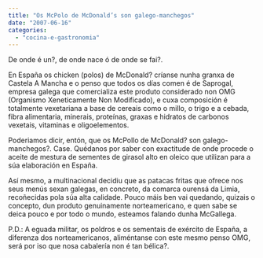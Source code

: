 ```yaml
---
title: "Os McPolo de McDonald’s son galego-manchegos"
date: "2007-06-16"
categories: 
  - "cocina-e-gastronomia"
---
```


De onde é un?, de onde nace ó de onde se fai?.

En España os chicken (polos) de McDonald? críanse nunha granxa de Castela A Mancha e o penso que todos os días comen é de Saprogal, empresa galega que comercializa este produto considerado non OMG (Organismo Xeneticamente Non Modificado), e cuxa composición é totalmente vexetariana a base de cereais como o millo, o trigo e a cebada, fibra alimentaria, minerais, proteínas, graxas e hidratos de carbonos vexetais, vitaminas e oligoelementos.

Poderiamos dicir, entón, que os McPollo de McDonald? son galego-manchegos?. Case. Quédanos por saber con exactitude de onde procede o aceite de mestura de sementes de girasol alto en oleico que utilizan para a súa elaboración en España.

Así mesmo, a multinacional decidiu que as patacas fritas que ofrece nos seus menús sexan galegas, en concreto, da comarca ourensá da Limia, recoñecidas pola súa alta calidade. Pouco máis ben vai quedando, quizais o concepto, dun produto genuinamente norteamericano, e quen sabe se deica pouco e por todo o mundo, esteamos falando dunha McGallega.

P.D.: A eguada militar, os poldros e os sementais de exército de España, a diferenza dos norteamericanos, aliméntanse con este mesmo penso OMG, será por iso que nosa cabalería non é tan bélica?.
